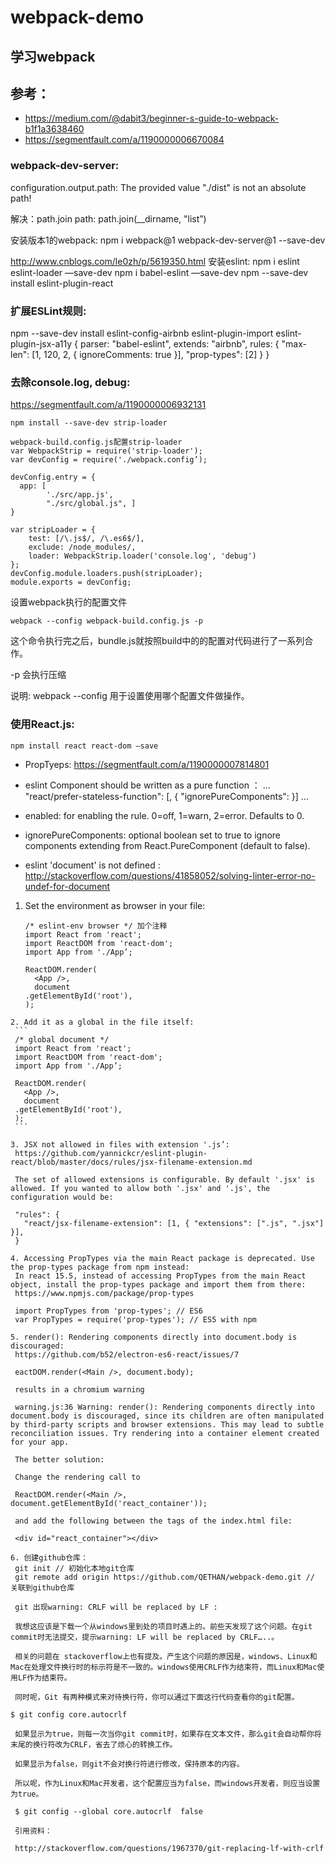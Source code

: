 # webpack-demo
## 学习webpack


## 参考：
* https://medium.com/@dabit3/beginner-s-guide-to-webpack-b1f1a3638460
* https://segmentfault.com/a/1190000006670084


### webpack-dev-server: 

configuration.output.path: The provided value "./dist" is not an absolute path!

解决：path.join 
path: path.join(__dirname, "list”)

安装版本1的webpack:
npm i webpack@1 webpack-dev-server@1 --save-dev

http://www.cnblogs.com/le0zh/p/5619350.html
安装eslint:
npm i eslint eslint-loader —save-dev
npm i babel-eslint —save-dev
npm --save-dev install eslint-plugin-react

### 扩展ESLint规则:
npm --save-dev install eslint-config-airbnb eslint-plugin-import eslint-plugin-jsx-a11y
{ 
  parser: "babel-eslint",
  extends: "airbnb",
  rules: { 
    "max-len": [1, 120, 2, { ignoreComments: true }],
    "prop-types": [2] 
  }
}

### 去除console.log, debug:
https://segmentfault.com/a/1190000006932131

```
npm install --save-dev strip-loader

webpack-build.config.js配置strip-loader
var WebpackStrip = require('strip-loader');
var devConfig = require('./webpack.config’);

devConfig.entry = {
  app: [
        './src/app.js',
        "./src/global.js", ]
}

var stripLoader = {
    test: [/\.js$/, /\.es6$/],
    exclude: /node_modules/,
    loader: WebpackStrip.loader('console.log', 'debug')
};
devConfig.module.loaders.push(stripLoader);
module.exports = devConfig;
```

设置webpack执行的配置文件
```
webpack --config webpack-build.config.js -p
```

这个命令执行完之后，bundle.js就按照build中的的配置对代码进行了一系列合作。

-p 会执行压缩

说明: webpack --config 用于设置使用哪个配置文件做操作。


### 使用React.js:
```
npm install react react-dom —save
```

* PropTyeps:
https://segmentfault.com/a/1190000007814801

* eslint Component should be written as a pure function ：
...
"react/prefer-stateless-function": [<enabled>, { "ignorePureComponents": <ignorePureComponents> }]
...
* enabled: for enabling the rule. 0=off, 1=warn, 2=error. Defaults to 0.
* ignorePureComponents: optional boolean set to true to ignore components extending from React.PureComponent (default to false).

* eslint 'document' is not defined :
http://stackoverflow.com/questions/41858052/solving-linter-error-no-undef-for-document

 1. Set the environment as browser in your file:
    ```
    /* eslint-env browser */ 加个注释
    import React from 'react';
    import ReactDOM from 'react-dom';
    import App from './App’;

    ReactDOM.render(
      <App />,
      document
    .getElementById('root'),
    );
   ```
2. Add it as a global in the file itself:
    ```
    /* global document */
    import React from 'react';
    import ReactDOM from 'react-dom';
    import App from './App’;

    ReactDOM.render(
      <App />,
      document
    .getElementById('root'),
    );
    ```

3. JSX not allowed in files with extension '.js’:
    https://github.com/yannickcr/eslint-plugin-react/blob/master/docs/rules/jsx-filename-extension.md

    The set of allowed extensions is configurable. By default '.jsx' is allowed. If you wanted to allow both '.jsx' and '.js', the configuration would be:

    "rules": {
      "react/jsx-filename-extension": [1, { "extensions": [".js", ".jsx"] }],
    }

4. Accessing PropTypes via the main React package is deprecated. Use the prop-types package from npm instead:
    In react 15.5, instead of accessing PropTypes from the main React object, install the prop-types package and import them from there:
    https://www.npmjs.com/package/prop-types

    import PropTypes from 'prop-types'; // ES6 
    var PropTypes = require('prop-types'); // ES5 with npm 

5. render(): Rendering components directly into document.body is discouraged:
    https://github.com/b52/electron-es6-react/issues/7

    eactDOM.render(<Main />, document.body);

    results in a chromium warning

    warning.js:36 Warning: render(): Rendering components directly into document.body is discouraged, since its children are often manipulated by third-party scripts and browser extensions. This may lead to subtle reconciliation issues. Try rendering into a container element created for your app.

    The better solution:

    Change the rendering call to

    ReactDOM.render(<Main />, document.getElementById('react_container'));

    and add the following between the tags of the index.html file:

    <div id="react_container"></div>

6. 创建github仓库：
    git init // 初始化本地git仓库
    git remote add origin https://github.com/QETHAN/webpack-demo.git // 关联到github仓库

    git 出现warning: CRLF will be replaced by LF :

    我想这应该是下载一个从windows里到处的项目时遇上的。前些天发现了这个问题。在git commit时无法提交，提示warning: LF will be replaced by CRLF…..。

    相关的问题在 stackoverflow上也有提及。产生这个问题的原因是，windows、Linux和Mac在处理文件换行时的标示符是不一致的。windows使用CRLF作为结束符，而Linux和Mac使用LF作为结束符。

    同时呢，Git 有两种模式来对待换行符，你可以通过下面这行代码查看你的git配置。

  $ git config core.autocrlf

    如果显示为true，则每一次当你git commit时，如果存在文本文件，那么git会自动帮你将末尾的换行符改为CRLF，省去了烦心的转换工作。

    如果显示为false，则git不会对换行符进行修改，保持原本的内容。

    所以呢，作为Linux和Mac开发者，这个配置应当为false，而windows开发者，则应当设置为true。

    $ git config --global core.autocrlf  false

    引用资料：

    http://stackoverflow.com/questions/1967370/git-replacing-lf-with-crlf

